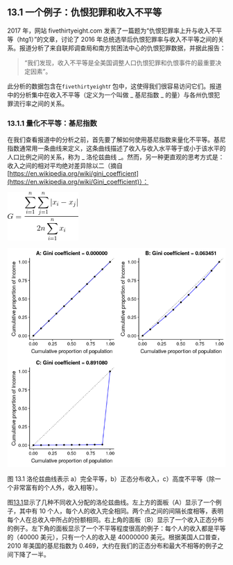 ## 13.1 一个例子：仇恨犯罪和收入不平等

2017 年，网站 fivethirtyeight.com 发表了一篇题为“仇恨犯罪率上升与收入不平等（htg1）”的文章，讨论了 2016 年总统选举后仇恨犯罪率与收入不平等之间的关系。报道分析了来自联邦调查局和南方贫困法中心的仇恨犯罪数据，并据此报告：

> “我们发现，收入不平等是全美国调整人口仇恨犯罪和仇恨事件的最重要决定因素”。

此分析的数据包含在`fivethirtyeight`r 包中，这使得我们很容易访问它们。报道中的分析集中在收入不平等（定义为一个叫做 _ 基尼指数 _ 的量）与各州仇恨犯罪流行率之间的关系。

### 13.1.1 量化不平等：基尼指数

在我们查看报道中的分析之前，首先要了解如何使用基尼指数来量化不平等。基尼指数通常用一条曲线来定义，这条曲线描述了收入与收入水平等于或小于该水平的人口比例之间的关系，称为 _ 洛伦兹曲线 _。然而，另一种更直观的思考方式是：收入之间的相对平均绝对差异除以二（摘自[https://en.wikipedia.org/wiki/gini_coefficient](https://en.wikipedia.org/wiki/Gini_coefficient)）：

![](img/1283ad31298b6a845d0b54ea5116c77d.jpg)

![Lorenz curves for A) perfect equality, B) normally distributed income, and C) high inequality (equal income except for one very wealthy individual).](img/file76.png)

图 13.1 洛伦兹曲线表示 a）完全平等，b）正态分布收入，c）高度不平等（除一个非常富有的个人外，收入相等）。

图[13.1](#fig:gini0)显示了几种不同收入分配的洛伦兹曲线。左上方的面板（A）显示了一个例子，其中有 10 个人，每个人的收入完全相同。两个点之间的间隔长度相等，表明每个人在总收入中所占的份额相同。右上角的面板（B）显示了一个收入正态分布的例子。左下角的面板显示了一个不平等程度很高的例子：每个人的收入都是平等的（40000 美元），只有一个人的收入是 40000000 美元。根据美国人口普查，2010 年美国的基尼指数为 0.469，大约在我们的正态分布和最大不相等的例子之间下降了一半。
